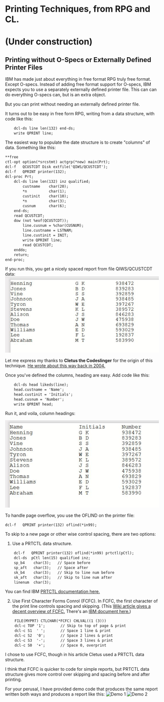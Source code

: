 # Printing Techniques, from RPG and CL.
# (Under construction)
##  Printing without O-Specs or Externally Defined Printer Files
IBM has made just about everything in free format RPG truly free format. Except O-specs. Instead of adding free format support for O-specs, IBM expects you to use a separately externally defined printer file. This can can do everything O-specs can, but is an extra object. 

But you can print without needing an externally defined printer file.

It turns out to be easy in free form RPG, writing from a data structure, with code like this:
```
    dcl-ds line len(132) end-ds;
    write QPRINT line;
```
The easiest way to populate the date structure is to create "columns" of data. Something like this:
```
**free
ctl-opt option(*srcstmt) actgrp(*new) main(Prt);
dcl-f   QCUSTCDT Disk extfile('QIWS/QCUSTCDT');
dcl-f   QPRINT printer(132);
dcl-proc Prt;
    dcl-ds line len(132) inz qualified;
        custname    char(20);
        *n          char(1);
        custinit    char(10);
        *n          char(3);
        cusnum      char(6);
    end-ds;
    read QCUSTCDT;
    dow (not %eof(QCUSTCDT));
        line.cusnum = %char(CUSNUM);
        line.custname = LSTNAM;
        line.custinit = INIT;
        write QPRINT line;
        read QCUSTCDT;
    enddo;
    return;
end-proc;
```
If you run this, you get a nicely spaced report from file QIWS/QCUSTCDT data:
![Sample report](images/Overview_1.jpg)

Let me express my thanks to **Cletus the Codeslinger** for the origin of this technique. [He wrote about this way back in 2004.](https://www.itjungle.com/2004/04/14/fhg041404-story02/)

Once you've defined the columns, heading are easy. Add code like this:
```
    dcl-ds head likeds(line);
    head.custname = 'Name';
    head.custinit = 'Initials';
    head.cusnum = 'Number';
    write QPRINT head;
```
Run it, and voila, column headings:

![Sample with headings](images/Overview_2.jpg)

To handle page overflow, you use the OFLIND on the printer file:
```
dcl-f   QPRINT printer(132) oflind(*in99);
```
To skip to a new page or other wise control spacing, there are two options:
1. Use a PRTCTL data structure.
```
    dcl-f   QPRINT printer(132) oflind(*in99) prtctl(pCtl);
    dcl-ds  pCtl len(15) qualified inz;
    sp_b4    char(3);   // Space before
    sp_aft   char(3);   // Space after
    sk_b4    char(3);   // Skip to line num before
    sk_aft   char(3);   // Skip to line num after
    linenum  char(3);
```
You can find IBM [PRTCTL documentation here.](https://www.ibm.com/docs/en/i/7.4?topic=structcompat-extended-length-prtctl-data-structure)

2. Use First Character Forms Conrol (FCFC).
    In FCFC, the first character of the print line controls spacing and skipping. (This [Wiki article gives a decent overview of FCFC.](https://en.wikipedia.org/wiki/ASA_carriage_control_characters) There's an [IBM document here.](https://www.ibm.com/support/pages/list-fcfc-controls-and-their-meanings))
   ```
    FILE(MYPRT) CTLCHAR(*FCFC) CHLVAL((1 (3)))
    dcl-c TOP '1';       // Skip to top of page & print
    dcl-c S1  ' ';       // Space 1 line & print
    dcl-c S2  '0';       // Space 2 lines & print
    dcl-c S3  '-';       // Space 3 lines & print
    dcl-c S0  '+';       // Space 0, overprint
    ```
I chose to use FCFC, though in his article Cletus used a PRTCTL data structure.

I think that FCFC is quicker to code for simple reports, but PRTCTL data structure gives more control over skipping and spacing before and after printing.

For your perusal, I have provided demo code that produces the same report written both ways and produces a report like this:
![Demo 1](images/Overview_3.jpg)
![Demo 2](images/Overview_4.jpg)
